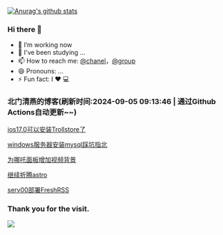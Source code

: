 [![Anurag's github stats](https://github-readme-stats.vercel.app/api?username=bmqy)](https://github.com/anuraghazra/github-readme-stats)
### Hi there 👋
- 🔭 I’m working now
- 🌱 I've been studying ...
- 📫 How to reach me: [@chanel](https://t.me/tcbmqy)，[@group](https://t.me/tgbmqy)
- 😄 Pronouns: ...
- ⚡ Fun fact:  I ❤️ 💻

<!--START_SECTION:bmqy-->

### 北门清燕的博客(刷新时间:2024-09-05 09:13:46 | 通过Github Actions自动更新~~)

[ios17.0可以安装Trollstore了](https://bmqy.net/2674.html)

[windows服务器安装mysql踩坑指北](https://bmqy.net/2672.html)

[为哪吒面板增加视频背景](https://bmqy.net/2671.html)

[继续折腾astro](https://bmqy.net/2670.html)

[serv00部署FreshRSS](https://bmqy.net/2667.html)

<!--END_SECTION:bmqy-->

### Thank you for the visit.
![](http://profile-counter.glitch.me/bmqy/count.svg)
